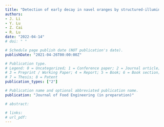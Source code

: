 ```yaml
---
title: "Detection of early decay in navel oranges by structured-illumination reflectance imaging (SIRI) combined with image enhancement and segmentation"
authors: 
- J. Li
- Y. Lu
- Z. Cai
- R. Lu
date: "2022-04-14"
# doi: " "

# Schedule page publish date (NOT publication's date).
publishDate: "2021-04-26T00:00:00Z"

# Publication type.
# Legend: 0 = Uncategorized; 1 = Conference paper; 2 = Journal article;
# 3 = Preprint / Working Paper; 4 = Report; 5 = Book; 6 = Book section;
# 7 = Thesis; 8 = Patent
publication_types: ["2"]

# Publication name and optional abbreviated publication name.
publication: "Journal of Food Engineering (in preparation)"

# abstract: 

# links:
# url_pdf:
---
```


